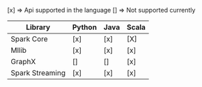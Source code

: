 
[x] => Api supported in the language
[] => Not supported currently

| Library         | Python  | Java  | Scala   |
| --------------- | ------- | ----- | ------- |
| Spark Core      | [x]     | [x]   | [X]     |
| Mllib           | [x]     | [x]   | [x]     |
| GraphX          | []      | []    | [x]     |
| Spark Streaming | [x]     | [x]   | [x]     |
